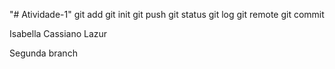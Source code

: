 "# Atividade-1" 
git add
git init
git push
git status
git log
git remote
git commit

Isabella Cassiano Lazur

Segunda branch
